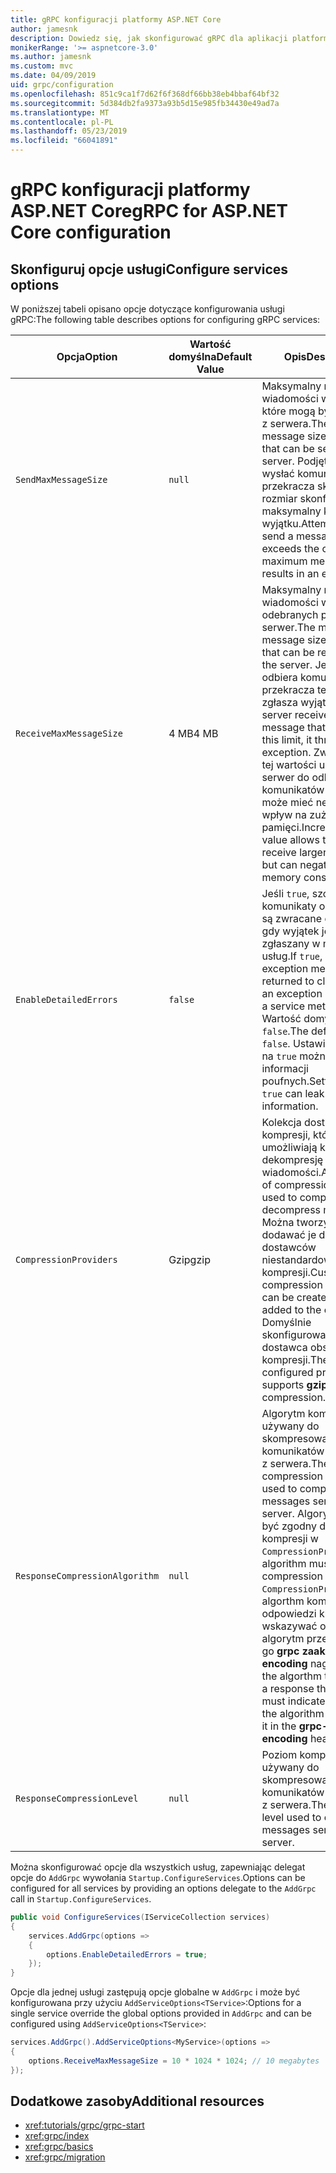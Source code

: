 ```yaml
---
title: gRPC konfiguracji platformy ASP.NET Core
author: jamesnk
description: Dowiedz się, jak skonfigurować gRPC dla aplikacji platformy ASP.NET Core.
monikerRange: '>= aspnetcore-3.0'
ms.author: jamesnk
ms.custom: mvc
ms.date: 04/09/2019
uid: grpc/configuration
ms.openlocfilehash: 851c9ca1f7d62f6f368df66bb38eb4bbaf64bf32
ms.sourcegitcommit: 5d384db2fa9373a93b5d15e985fb34430e49ad7a
ms.translationtype: MT
ms.contentlocale: pl-PL
ms.lasthandoff: 05/23/2019
ms.locfileid: "66041891"
---
```

# <a name="grpc-for-aspnet-core-configuration"></a><span data-ttu-id="1a38c-103">gRPC konfiguracji platformy ASP.NET Core</span><span class="sxs-lookup"><span data-stu-id="1a38c-103">gRPC for ASP.NET Core configuration</span></span>

## <a name="configure-services-options"></a><span data-ttu-id="1a38c-104">Skonfiguruj opcje usługi</span><span class="sxs-lookup"><span data-stu-id="1a38c-104">Configure services options</span></span>

<span data-ttu-id="1a38c-105">W poniższej tabeli opisano opcje dotyczące konfigurowania usługi gRPC:</span><span class="sxs-lookup"><span data-stu-id="1a38c-105">The following table describes options for configuring gRPC services:</span></span>

| <span data-ttu-id="1a38c-106">Opcja</span><span class="sxs-lookup"><span data-stu-id="1a38c-106">Option</span></span> | <span data-ttu-id="1a38c-107">Wartość domyślna</span><span class="sxs-lookup"><span data-stu-id="1a38c-107">Default Value</span></span> | <span data-ttu-id="1a38c-108">Opis</span><span class="sxs-lookup"><span data-stu-id="1a38c-108">Description</span></span> |
| ------ | ------------- | ----------- |
| `SendMaxMessageSize` | `null` | <span data-ttu-id="1a38c-109">Maksymalny rozmiar wiadomości w bajtach, które mogą być wysyłane z serwera.</span><span class="sxs-lookup"><span data-stu-id="1a38c-109">The maximum message size in bytes that can be sent from the server.</span></span> <span data-ttu-id="1a38c-110">Podjęto próbę wysłać komunikat, który przekracza skutkuje rozmiar skonfigurowany maksymalny komunikat o wyjątku.</span><span class="sxs-lookup"><span data-stu-id="1a38c-110">Attempting to send a message that exceeds the configured maximum message size results in an exception.</span></span> |
| `ReceiveMaxMessageSize` | <span data-ttu-id="1a38c-111">4 MB</span><span class="sxs-lookup"><span data-stu-id="1a38c-111">4 MB</span></span> | <span data-ttu-id="1a38c-112">Maksymalny rozmiar wiadomości w bajtów odebranych przez serwer.</span><span class="sxs-lookup"><span data-stu-id="1a38c-112">The maximum message size in bytes that can be received by the server.</span></span> <span data-ttu-id="1a38c-113">Jeśli serwer odbiera komunikat, który przekracza ten limit, zgłasza wyjątek.</span><span class="sxs-lookup"><span data-stu-id="1a38c-113">If the server receives a message that exceeds this limit, it throws an exception.</span></span> <span data-ttu-id="1a38c-114">Zwiększenie tej wartości umożliwia serwer do odbierania komunikatów większy, ale może mieć negatywny wpływ na zużycie pamięci.</span><span class="sxs-lookup"><span data-stu-id="1a38c-114">Increasing this value allows the server to receive larger messages, but can negatively impact memory consumption.</span></span> |
| `EnableDetailedErrors` | `false` | <span data-ttu-id="1a38c-115">Jeśli `true`, szczegółowe komunikaty o wyjątkach są zwracane do klientów, gdy wyjątek jest zgłaszany w metodzie usług.</span><span class="sxs-lookup"><span data-stu-id="1a38c-115">If `true`, detailed exception messages are returned to clients when an exception is thrown in a service method.</span></span> <span data-ttu-id="1a38c-116">Wartość domyślna to `false`.</span><span class="sxs-lookup"><span data-stu-id="1a38c-116">The default is `false`.</span></span> <span data-ttu-id="1a38c-117">Ustawienie tej opcji na `true` można przecieku informacji poufnych.</span><span class="sxs-lookup"><span data-stu-id="1a38c-117">Setting this to `true` can leak sensitive information.</span></span> |
| `CompressionProviders` | <span data-ttu-id="1a38c-118">Gzip</span><span class="sxs-lookup"><span data-stu-id="1a38c-118">gzip</span></span> | <span data-ttu-id="1a38c-119">Kolekcja dostawców kompresji, które umożliwiają kompresję i dekompresję wiadomości.</span><span class="sxs-lookup"><span data-stu-id="1a38c-119">A collection of compression providers used to compress and decompress messages.</span></span> <span data-ttu-id="1a38c-120">Można tworzyć i dodawać je do kolekcji dostawców niestandardowych kompresji.</span><span class="sxs-lookup"><span data-stu-id="1a38c-120">Custom compression providers can be created and added to the collection.</span></span> <span data-ttu-id="1a38c-121">Domyślnie skonfigurowany dostawca obsługuje **gzip** kompresji.</span><span class="sxs-lookup"><span data-stu-id="1a38c-121">The default configured provider supports **gzip** compression.</span></span> |
| `ResponseCompressionAlgorithm` | `null` | <span data-ttu-id="1a38c-122">Algorytm kompresji używany do skompresowania komunikatów wysyłanych z serwera.</span><span class="sxs-lookup"><span data-stu-id="1a38c-122">The compression algorithm used to compress messages sent from the server.</span></span> <span data-ttu-id="1a38c-123">Algorytm musi być zgodny dostawca kompresji w `CompressionProviders`.</span><span class="sxs-lookup"><span data-stu-id="1a38c-123">The algorithm must match a compression provider in `CompressionProviders`.</span></span> <span data-ttu-id="1a38c-124">Dla algorthm kompresowały odpowiedzi klienta musi wskazywać obsługuje algorytm przez wysłanie go **grpc zaakceptować encoding** nagłówka.</span><span class="sxs-lookup"><span data-stu-id="1a38c-124">For the algorthm to compress a response the client must indicate it supports the algorithm by sending it in the **grpc-accept-encoding** header.</span></span> |
| `ResponseCompressionLevel` | `null` | <span data-ttu-id="1a38c-125">Poziom kompresji, używany do skompresowania komunikatów wysyłanych z serwera.</span><span class="sxs-lookup"><span data-stu-id="1a38c-125">The compress level used to compress messages sent from the server.</span></span> |

<span data-ttu-id="1a38c-126">Można skonfigurować opcje dla wszystkich usług, zapewniając delegat opcje do `AddGrpc` wywołania `Startup.ConfigureServices`.</span><span class="sxs-lookup"><span data-stu-id="1a38c-126">Options can be configured for all services by providing an options delegate to the `AddGrpc` call in `Startup.ConfigureServices`.</span></span>

```csharp
public void ConfigureServices(IServiceCollection services)
{
    services.AddGrpc(options =>
    {
        options.EnableDetailedErrors = true;
    });
}
```

<span data-ttu-id="1a38c-127">Opcje dla jednej usługi zastępują opcje globalne w `AddGrpc` i może być konfigurowana przy użyciu `AddServiceOptions<TService>`:</span><span class="sxs-lookup"><span data-stu-id="1a38c-127">Options for a single service override the global options provided in `AddGrpc` and can be configured using `AddServiceOptions<TService>`:</span></span>

```csharp
services.AddGrpc().AddServiceOptions<MyService>(options =>
{
    options.ReceiveMaxMessageSize = 10 * 1024 * 1024; // 10 megabytes
});
```

## <a name="additional-resources"></a><span data-ttu-id="1a38c-128">Dodatkowe zasoby</span><span class="sxs-lookup"><span data-stu-id="1a38c-128">Additional resources</span></span>

* <xref:tutorials/grpc/grpc-start>
* <xref:grpc/index>
* <xref:grpc/basics>
* <xref:grpc/migration>
